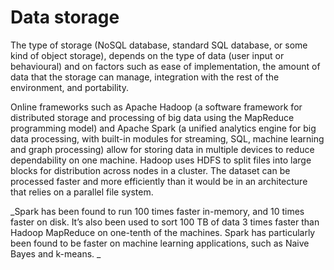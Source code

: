 # Data storage

The type of storage (NoSQL database, standard SQL database, or some kind of object storage), depends on the type of data (user input or behavioural) and on factors such as ease of implementation, the amount of data that the storage can manage, integration with the rest of the environment, and portability.

Online frameworks such as Apache Hadoop (a software framework for distributed storage and processing of big data using the MapReduce programming model) and Apache Spark (a unified analytics engine for big data processing, with built-in modules for streaming, SQL, machine learning and graph processing) allow for storing data in multiple devices to reduce dependability on one machine. Hadoop uses HDFS to split files into large blocks for distribution across nodes in a cluster. The dataset can be processed faster and more efficiently than it would be in an architecture that relies on a parallel file system.

_Spark has been found to run 100 times faster in-memory, and 10 times faster on disk. It’s also been used to sort 100 TB of data 3 times faster than Hadoop MapReduce on one-tenth of the machines. Spark has particularly been found to be faster on machine learning applications, such as Naive Bayes and k-means. _


